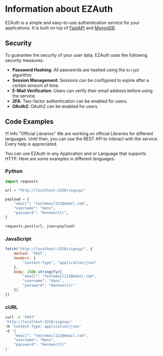 # Information about EZAuth

EZAuth is a simple and easy-to-use authentication service for your applications. It is built on top of [FastAPI](https://fastapi.tiangolo.com/)
and [MongoDB](https://www.mongodb.com/).

## Security
To guarantee the security of your user data, EZAuth uses the following security measures:

- **Password Hashing**: All passwords are hashed using the `bcrypt` algorithm.
- **Session Management**: Sessions can be configured to expire after a certain amount of time.
- **E-Mail Verification**: Users can verify their email address before using the service.
- **2FA**: Two-factor authentication can be enabled for users.
- **OAuth2**: OAuth2 can be enabled for users.

## Code Examples

!!! Info "Official Libraries"
    We are working on official Libraries for different languages. Until then, you can use the REST API to interact with the service.
    Every help is appreciated.


You can use EZAuth in any Application and or Language that supports HTTP.
Here are some examples in different languages:

### Python
```py linenums="1"
import requests

url = "http://localhost:3250/signup/"

payload = {
    "email": "testemail123@email.com",
    "username": "Hans",
    "password": "Kennwort1!",
}

requests.post(url, json=payload)
```

### JavaScript
```js linenums="1"
fetch("http://localhost:3250/signup/", {
    method: 'POST',
    headers: {
        "Content-Type", "application/json"
    },
    body: JSON.stringify({
        "email": "testemail123@email.com",
        "username": "Hans",
        "password": "Kennwort1!"
    })
})
```

### cURL
```bash
curl -X 'POST'
'http://localhost:3250/signup/'
-H 'Content-Type: application/json'
-d '{
    "email": "testemail123@email.com",
    "username": "Hans",
    "password": "Kennwort1!"
}'
```
